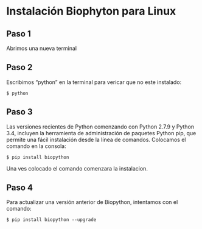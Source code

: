 # Instalación Biophyton para Linux
## Paso 1
Abrimos una nueva terminal
## Paso 2
Escribimos “python” en la terminal para vericar que no este instalado:

`$ python`
## Paso 3
Las versiones recientes de Python comenzando con Python 2.7.9 y Python 3.4, incluyen la herramienta de administración de paquetes Python pip, que permite una fácil instalación desde la línea de comandos. Colocamos el comando en la consola:
 
 `$ pip install biopython`

Una ves colocado el comando comenzara la instalacion.
## Paso 4
Para actualizar una versión anterior de Biopython, intentamos con el comando:
 
 `$ pip install biopython --upgrade`
